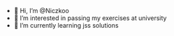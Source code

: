 - 👋 Hi, I’m @Niczkoo
- 👀 I’m interested in passing my exercises at university
- 🌱 I’m currently learning jss solutions

<!---
Niczkoo/Niczkoo is a ✨ special ✨ repository because its `README.md` (this file) appears on your GitHub profile.
You can click the Preview link to take a look at your changes.
--->
